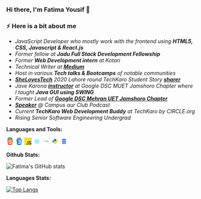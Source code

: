 ### Hi there, I'm Fatima Yousif 👋

### ⚡️ Here is a bit about me

- *JavaScript Developer who mostly work with the frontend using **HTML5, CSS, Javascript & React.js***
- *Former fellow at **Jadu Full Stack Development Fellowship***
- *Former **Web Development intern** at Kotari*
- *Technical Writer at [**Medium**](https://fatima-yousif.medium.com/)*
- *Host in various **Tech talks & Bootcamps** of notable communities*
- *[**SheLovesTech**](https://www.shelovestech.org/) 2020 Lahore round TechKaro Student Story [**sharer**](https://www.facebook.com/circlewomen/videos/she-loves-tech-lahore-regional-round-2020/3040032202775456/)*
- *Jave Karona [**instructor**](https://www.youtube.com/watch?v=l6U7pXfyuP4&list=PLjjqsCGTfaD7CVJqN3GQdxjHUxEAS1v6B) at Google DSC MUET Jamshoro Chapter where I taught **Java GUI using SWING***
- *Former Lead of [**Google DSC Mehran UET Jamshoro Chapter**](https://dsc.community.dev/mehran-university-of-engineering-and-technology/)*
- *[**Speaker**](https://youtu.be/me3rMW4IgSY) @ Campus aur Club Podcast*
- *Current **TechKaro Web Development Buddy** at TechKaro by CIRCLE.org*
- *Rising Senior Software Engineering Undergrad*

**Languages and Tools:**

<code><img height="20" src="https://raw.githubusercontent.com/github/explore/80688e429a7d4ef2fca1e82350fe8e3517d3494d/topics/html/html.png"></code>
<code><img height="20" src="https://raw.githubusercontent.com/github/explore/80688e429a7d4ef2fca1e82350fe8e3517d3494d/topics/css/css.png"></code>
<code><img height="20" src="https://raw.githubusercontent.com/github/explore/80688e429a7d4ef2fca1e82350fe8e3517d3494d/topics/javascript/javascript.png"></code>
<code><img height="20" src="https://raw.githubusercontent.com/github/explore/80688e429a7d4ef2fca1e82350fe8e3517d3494d/topics/react/react.png"></code>
<code><img height="20" src="https://raw.githubusercontent.com/github/explore/80688e429a7d4ef2fca1e82350fe8e3517d3494d/topics/java/java.png"></code>
<code><img height="20" src="https://raw.githubusercontent.com/github/explore/80688e429a7d4ef2fca1e82350fe8e3517d3494d/topics/python/python.png"></code>
<code><img height="20" src="https://raw.githubusercontent.com/github/explore/80688e429a7d4ef2fca1e82350fe8e3517d3494d/topics/sql/sql.png"></code>

**Github Stats:**

![Fatima's GitHub stats](https://github-readme-stats.vercel.app/api?username=FatimaYousif&show_icons=true&theme=material-palenight)

**Languages Stats:**

[![Top Langs](https://github-readme-stats.vercel.app/api/top-langs/?username=FatimaYousif&layout=compact)](https://github.com/FatimaYousif/github-readme-stats)
